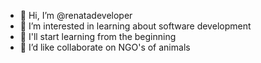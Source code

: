 - 👋 Hi, I’m @renatadeveloper
- 👀 I’m interested in learning about software development
- 🌱 I'll start learning from the beginning
- 💞️ I’d like collaborate on NGO's of animals
<!--- - 📫 How to reach me ...--->

<!---
renatadeveloper/renatadeveloper is a ✨ special ✨ repository because its `README.md` (this file) appears on your GitHub profile.
You can click the Preview link to take a look at your changes.
--->
